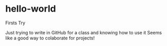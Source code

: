 # hello-world
Firsts Try 


Just trying to write in GitHub for a class and knowing how to use it
Seems like a good way to colaborate for projects!
